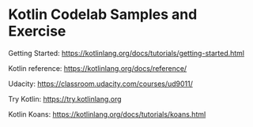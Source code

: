 # Kotlin Codelab Samples and Exercise

Getting Started: https://kotlinlang.org/docs/tutorials/getting-started.html

Kotlin reference: https://kotlinlang.org/docs/reference/

Udacity: https://classroom.udacity.com/courses/ud9011/

Try Kotlin: https://try.kotlinlang.org

Kotlin Koans: https://kotlinlang.org/docs/tutorials/koans.html